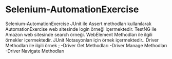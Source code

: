 # Selenium-AutomationExercise
Selenium-AutomationExercise
JUnit ile Assert methodları kullanılarak AutomationExercise web sitesinde login örneği içermektedir.
TestNG ile Amazon web sitesinde search örneği.
WebElement Methodları ile ilgili örnekler içermektedir.
JUnit Notasyonları için örnek içermektedir..
Driver Methodları ile ilgili örnek ; 
-Driver Get Methodları
-Driver Manage Methodları
-Driver Navigate Methodları

